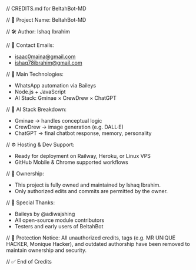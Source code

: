 // CREDITS.md for BeltahBot-MD

// 📜 Project Name:
BeltahBot-MD

// 🛠️ Author:
Ishaq Ibrahim

// 📧 Contact Emails:
- isaac0maina@gmail.com
- ishaq78ibrahim@gmail.com

// 🔗 Main Technologies:
- WhatsApp automation via Baileys
- Node.js + JavaScript
- AI Stack: Gminae × CrewDrew × ChatGPT

// 🧠 AI Stack Breakdown:
- Gminae → handles conceptual logic
- CrewDrew → image generation (e.g. DALL·E)
- ChatGPT → final chatbot response, memory, personality

// ⚙️ Hosting & Dev Support:
- Ready for deployment on Railway, Heroku, or Linux VPS
- GitHub Mobile & Chrome supported workflows

// 👑 Ownership:
- This project is fully owned and maintained by Ishaq Ibrahim.
- Only authorized edits and commits are permitted by the owner.

// 🧤 Special Thanks:
- Baileys by @adiwajshing
- All open-source module contributors
- Testers and early users of BeltahBot

// 🚫 Protection Notice:
All unauthorized credits, tags (e.g. MR UNIQUE HACKER, Monique Hacker), and outdated authorship have been removed to maintain ownership and security.

// ✅ End of Credits
